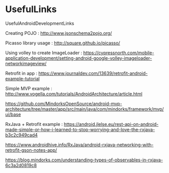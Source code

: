 # UsefulLinks
UsefulAndroidDevelopmentLinks


Creating POJO : http://www.jsonschema2pojo.org/

Picasso library usage : http://square.github.io/picasso/

Using volley to create ImageLoader : https://cypressnorth.com/mobile-application-development/setting-android-google-volley-imageloader-networkimageview/


Retrofit in app : https://www.journaldev.com/13639/retrofit-android-example-tutorial

Simple MVP example : http://www.vogella.com/tutorials/AndroidArchitecture/article.html

https://github.com/MindorksOpenSource/android-mvp-architecture/tree/master/app/src/main/java/com/mindorks/framework/mvp/ui/base

RxJava + Retrofit example : https://android.jlelse.eu/rest-api-on-android-made-simple-or-how-i-learned-to-stop-worrying-and-love-the-rxjava-b3c2c949cad4

https://www.androidhive.info/RxJava/android-rxjava-networking-with-retrofit-gson-notes-app/

https://blog.mindorks.com/understanding-types-of-observables-in-rxjava-6c3a2d0819c8
